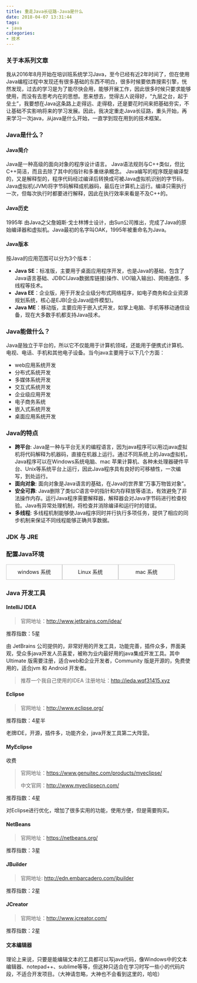 ```yaml
---
title: 重走Java长征路-Java是什么
date: 2018-04-07 13:31:44
tags:
- java
categories:
- 技术
---
```


### 关于本系列文章
我从2016年8月开始在培训班系统学习Java，至今已经有近2年时间了，但在使用Java编程过程中发现还有很多基础的东西不明白，很多时候要依靠搜索引擎，恍然发现，过去的学习是为了能尽快会用，能够开展工作，因此很多时候只要求能够使用，而没有去思考内在的思想。思来想去，觉得古人说得好，“九层之台，起于垒土”，我要想在Java这条路上走得远、走得稳，还是要花时间来把基础夯实，不让基础不实影响将来的学习发展。因此，我决定重走Java长征路，重头开始，再来学习一次java，从java是什么开始，一直学到现在用到的技术框架。

### Java是什么？
#### Java简介
Java是一种高级的面向对象的程序设计语言。
Java语法规则与C++类似，但比C++简洁，而且去除了其中的指针和多重继承概念。
Java编写的程序既是编译型的，又是解释型的，程序代码经过编译后转换成可被Java虚拟机识别的字节码，Java虚拟机(JVM)将字节码解释成机器码，最后在计算机上运行。编译只需执行一次，但每次执行时都要进行解释，因此在执行效率来看是不及C++的。

#### Java历史
1995年 由Java之父詹姆斯·戈士林博士设计，由Sun公司推出，完成了Java的原始编译器和虚拟机。Java最初的名字叫OAK，1995年被重命名为Java。



<!-- more -->



#### Java版本
按Java的应用范围可以分为3个版本：
- **Java SE**：标准版，主要用于桌面应用程序开发，也是Java的基础，包含了Java语言基础、JDBC(Java数据库链接)操作、I/O(输入输出)、网络通信、多线程等技术。
- **Java EE**：企业版，用于开发企业级分布式网络程序，如电子商务和企业资源规划系统，核心是EJB(企业Java组件模型)。
- **Java ME**：移动版，主要应用于嵌入式开发，如掌上电脑、手机等移动通信设备，现在大多数手机都支持Java技术。

### Java能做什么？
Java是独立于平台的，所以它不仅能用于计算机领域，还能用于便携式计算机、电视、电话、手机和其他电子设备。当今java主要用于以下几个方面：
- web应用系统开发
- 分布式系统开发
- 多媒体系统开发
- 交互式系统开发
- 企业级应用开发
- 电子商务系统
- 嵌入式系统开发
- 桌面应用系统开发

### Java的特点
- **跨平台**: Java是一种与平台无关的编程语言，因为java程序可以用过java虚拟机将代码解释为机器码，直接在机器上运行。通过不同系统上的Java虚拟机，Java程序可以在Windows系统电脑、mac 苹果计算机、各种未处理器硬件平台、Unix等系统平台上运行，因此Java程序具有良好的可移植性，一次编写，到处运行。
- **面向对象**: 面向对象是Java语言的基础，在Java的世界里“万事万物皆对象”。
- **安全可靠**: Java删除了类似C语言中的指针和内存释放等语法，有效避免了非法操作内存。运行Java程序需要解释器，解释器会对Java字节码进行检查校验。Java有异常处理机制，将检查并消除编译和运行时的错误。
- **多线程**: 多线程机制能够使Java程序同时并行执行多项任务，提供了相应的同步机制来保证不同线程能够正确共享数据。



### JDK 与 JRE



### 配置Java环境
<div style="text-align: left;"><div style="border: 1px #ccc solid;display: inline-table;width: 30%; height: 40px;text-align: center;line-height: 40px;cursor:pointer;" class="tab" onmouseover="tabHover(this);" onmouseout="tabHoverOut(this)" onclick="clickTabel(0);">windows 系统</div><div style="border: 1px #ccc solid;display: inline-table;width: 30%; height: 40px;text-align: center;line-height: 40px;cursor:pointer;" class="tab" onmouseover="tabHover(this);" onmouseout="tabHoverOut(this)" onclick="clickTabel(1);">Linux 系统</div><div style="border: 1px #ccc solid;display: inline-table;width: 30%; height: 40px;text-align: center;line-height: 40px;cursor:pointer;" class="tab" onmouseover="tabHover(this);" onmouseout="tabHoverOut(this)"  onclick="clickTabel(2);"> mac 系统</div></div><div><div style="width: 100%;border: 1px #ccc solid;text-decoration: none;list-style: none;display: none;" class = "content-label"><h4 style="text-align: center;">在Windows系统电脑上安装jdk</h4><hr/><p style="padding: 0px 5px">1. <a href="http://www.oracle.com/technetwork/java/javase/downloads/jdk8-downloads-2133151.html" target="_blank">下载jdk8 安装包</a><br/><img width="100%" src="http://blog-images.qiniu.wqf31415.xyz/download_jdk_4_windows.png"></p><hr><p style="padding: 0px 5px">2. 双击下载好的 <b>.exe</b> 文件，开始安装，在安装过程中会提示选择jdk安装路径，可以选择默认的，也可以自己制定，注意安装路径中不要有中文，这个安装路径需要记住，等会配置环境变量时要使用<br/><img style="margin: 0 auto;max-width: 100%" src="http://blog-images.qiniu.wqf31415.xyz/jdk8_exe.png"></p><hr><p style="padding: 0px 5px">3. 安装完成后，按 <b>Windows 键 + R</b> 运行 “cmd”，打开命令行工具，在命令行中运行 <b>java</b> 命令，如果出现类型下面的提示信息，说明 jdk 安装成功<br><img src="http://blog-images.qiniu.wqf31415.xyz/run_java_cmd.png"></p><hr><p style="padding: 0px 5px">4. 配置环境变量，首先我们找到刚才安装jdk的目录，我是使用的默认安装目录： <b>C:\Program Files\Java\jdk1.8.0_181</b> <br>打开系统控制面板，搜索 “编辑系统环境变量”，点击搜索到的按钮，在弹出的“系统属性”面板中点击“环境变量”；(<span style="font-size: smaller;color: gray">ps: 也可以直接点Windows 开始按钮，在下方搜索框中搜索“编辑系统环境变量”</span>)<br><img width="100%" src="http://blog-images.qiniu.wqf31415.xyz/modify_sys_path.png"></p><hr><p style="padding: 0px 5px">5. 点击“系统变量”下方的 <b>新建</b> 按钮，在弹出的对话框中填入变量名： <b>JAVA_HOME</b> ，变量值：<b>C:\Program Files\Java\jdk1.8.0_181</b> ，即本地jdk的安装路径，这样我们就新建了一个系统环境变量<br><img style="max-width: 100%" src="http://blog-images.qiniu.wqf31415.xyz/modify_sys_path_2.png"><br><img style="max-width: 100%" src="http://blog-images.qiniu.wqf31415.xyz/modify_sys_path_3.png"><br><br>使用相同的方法，我们新建一个名为 <b>classpath</b> ，值为 <b>%JAVA_HOME%\lib\dt.jar;%JAVA_HOME%\lib\tools.jar</b> 的环境变量<br><br>修改Path，在“系统变量”中找到 <b>Path</b> 项，点击“编辑”，在最后面添加 <b>;%JAVA_HOME%\bin;%JAVA_HOME%\jre\bin;</b> ，注意前后的分号，所有符号都是英文半角状态的<br><img style="max-width: 100%" src="http://blog-images.qiniu.wqf31415.xyz/modify_sys_path_4.png"></p><hr><p style="padding: 0px 5px">6. 验证配置是否正确，运行 “java -version” 命令查询jdk版本号，运行 “javac -version” 查看java编译器版本，运行 “jps” 查询当前运行的java程序<br><img style="max-width: 100%" src="http://blog-images.qiniu.wqf31415.xyz/check_java_version.png"><br>如果提示 “不是内部或外部命令，也不是可运行的程序或批处理文件。” 说明安装或环境变量配置有误<br><span style="font-size: smaller;color: gray">注意：修改完环境变量之后要重新打开命令行，否则可能会导致运行指令失败</span></p><hr></div><div style="width: 100%;border: 1px #ccc solid;text-decoration: none;list-style: none;display: none;" class = "content-label"><h4 style="text-align: center;">在Linux系统上安装jdk</h4><hr><p style="padding: 0px 5px">1. <a href="http://www.oracle.com/technetwork/java/javase/downloads/jdk8-downloads-2133151.html" target="_blank">下载jdk8 安装包</a>，我使用的是 ubantu 16.4 LTS ，下载jdk时选择的是64位的 .tar.gz 压缩包版本<br><img style="max-width: 100%" src="http://blog-images.qiniu.wqf31415.xyz/download_jdk_4_ubantu.png"><br><img style="max-width: 100%" src="http://blog-images.qiniu.wqf31415.xyz/jdk8_tar_gz.png"></p><hr><p style="padding: 0px 5px">2. 解压文件。在/usr目录下新建一个名叫 “java-8” 的目录，当然这个目录名称可以随意，将下载好的jdk压缩包移动到这个目录下，并解压出来<br>在ubantu中可以直接右键点击jdk压缩包，选择提取到当前文件夹，也可以通过在命令行执行命令解压 <b>tar -zxvf tar -zxvf jdk-8u161-linux-x64.tar.gz</b> ，解压完成后，在当前目录下就多了一个 “jdk1.8.0_161” 目录，这里面放的就是jdk的文件了<br><img style="max-width: 100%" src="http://blog-images.qiniu.wqf31415.xyz/unpack_jdk_in_ubantu.png"></p><hr><p style="padding: 0px 5px">3. 配置环境变量。编辑 /etc/profile 文件，在最后面添加如下内容：<br>export JAVA_HOME=/usr/java-8/jdk1.8.0_161<br>export JRE_HOME=$JAVA_HOME/jre<br>export CLASSPATH=.:$CLASSPATH:$JAVA_HOME/lib:$JRE_HOME/lib<br>export PATH=$PATH:$JAVA_HOME/bin:$JRE_HOME/bin<br>注意要将 JAVA_HOME 的值配置为刚才解压的jdk的路径(<span style="font-size: smaller;color: gray">可以在命令行执行 pwd 命令查看路径</span>)，修改完成后执行 <b>source /etc/profile</b> 命令使修改的配置生效<br><img src="http://blog-images.qiniu.wqf31415.xyz/midify_java_path_in_ubantu.png"><hr><p style="padding: 0px 5px">4. 验证。打开命令行，运行 “java -version” 命令查询jdk版本号，运行 “javac -version” 查看java编译器版本，运行 “jps” 查询当前运行的java程序<br><img style="max-width: 100%" src="http://blog-images.qiniu.wqf31415.xyz/run_java_cmd_in_ubantu.png"><br>如果打出类似上面的信息，说明安装配置正确。</p><hr></div><div style="width: 100%;border: 1px #ccc solid;text-decoration: none;list-style: none;display: none;" class = "content-label"><h4 style="text-align: center;">在苹果电脑上安装jdk</h4><hr><p style="padding: 0px 5px">没有用过苹果电脑，所以没有截图，安装过程也比较简单，直接下载 供 MAC OS 使用的 .dmg 文件，下载完成后直接点击,按提示安装即可。安装完成后也需要配置环境变量，可以参考： <a href="https://blog.csdn.net/vvv_110/article/details/72897142">MAC安装JDK及环境变量配置</a></p><hr><br></div></div>
<script>clickTabel(0);function clickTabel(num){var cls = document.getElementsByClassName("content-label");var tabs = document.getElementsByClassName("tab");for(var i=0;i<cls.length;i++){if(i == num){cls[i].style.display='block';}else{cls[i].style.display = 'none';}}; for(var i = 0;i<tabs.length;i++){if(i == num){tabs[i].style.borderColor='#4b4';tabs[i].style.backgroundColor='#5c5';}else{tabs[i].style.borderColor='#ccc';	tabs[i].style.backgroundColor='white';}}}function tabHover(dd){	dd.style.fontWeight='bold';}function tabHoverOut(dd){dd.style.fontWeight='normal';}</script>



### Java 开发工具

#### IntelliJ IDEA

> 官网地址：http://www.jetbrains.com/idea/

推荐指数：5星

由 JetBrains 公司提供的，非常好用的开发工具，功能完善，插件众多，界面美观，受众多java开发人员喜爱，被称为业内最好用的java集成开发工具。其中 Ultimate 版需要注册，适合web和企业开发者，Community 版是开源的，免费使用的，适合jvm 和 Android 开发者。
> 推荐一个我自己使用的IDEA 注册地址：http://ieda.wqf31415.xyz



#### Eclipse

> 官网地址：http://www.eclipse.org/

推荐指数：4星半

老牌IDE，开源，插件多，功能齐全，java开发工具第二大阵营。



#### MyEclipse
收费
> 官网地址：https://www.genuitec.com/products/myeclipse/
>
> 中文官网：http://www.myeclipsecn.com/

推荐指数：4星

对Eclipse进行优化，增加了很多实用的功能，使用方便，但是需要购买。



#### NetBeans

> 官网地址：https://netbeans.org/

推荐指数：3星





#### JBuilder

> 官网地址: http://edn.embarcadero.com/jbuilder

推荐指数：2星





#### JCreator

> 官网地址：http://www.jcreator.com/

推荐指数：2星



#### 文本编辑器

理论上来说，只要是能编辑文本的工具都可以写java代码，像Windows中的文本编辑器、notepad++、sublime等等，但这种只适合在学习时写一些小的代码片段，不适合开发项目。（大神请忽略，大神也不会看到这里的，哈哈）






